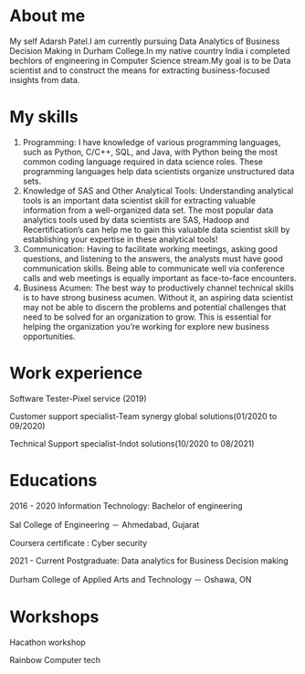 # About me
My self Adarsh Patel.I am currently pursuing Data Analytics of Business Decision Making in Durham College.In my native country India i completed bechlors of engineering in Computer Science stream.My goal is to be Data scientist and to construct the means for extracting business-focused insights from data.
# My skills
1.	Programming: I have knowledge of various programming languages, such as Python, C/C++, SQL, and Java, with Python being the most common coding language required in data science roles. These programming languages help data scientists organize unstructured data sets.
2.	Knowledge of SAS and Other Analytical Tools: Understanding analytical tools is an important data scientist skill for extracting valuable information from a well-organized data set. The most popular data analytics tools used by data scientists are SAS, Hadoop and Recertification’s can help me to gain this valuable data scientist skill by establishing your expertise in these analytical tools!
3.	Communication: Having to facilitate working meetings, asking good questions, and listening to the answers, the analysts must have good communication skills.  Being able to communicate well via conference calls and web meetings is equally important as face-to-face encounters.
4.	Business Acumen: The best way to productively channel technical skills is to have strong business acumen. Without it, an aspiring data scientist may not be able to discern the problems and potential challenges that need to be solved for an organization to grow. This is essential for helping the organization you’re working for explore new business opportunities.
# Work experience
Software Tester-Pixel service (2019)

Customer support specialist-Team synergy global solutions(01/2020 to 09/2020)

Technical Support specialist-Indot solutions(10/2020 to 08/2021)
# Educations
2016 - 2020 Information Technology: Bachelor of engineering

Sal College of Engineering － Ahmedabad, Gujarat

Coursera certificate : Cyber security

2021 - Current Postgraduate: Data analytics for Business Decision making

Durham College of Applied Arts and Technology － Oshawa, ON
# Workshops
Hacathon workshop

Rainbow Computer tech
